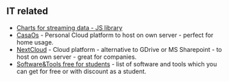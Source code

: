 ## IT related

- [Charts for streaming data - JS library](http://smoothiecharts.org)
- [CasaOs](https://casaos.zimaspace.com/) - Personal Cloud platform to host on own server - perfect for home usage.
- [NextCloud](https://nextcloud.com/) - Cloud platform - alternative to GDrive or MS Sharepoint - to host on own server - great for companies.
- [Software&Tools free for students](https://freeforstudents.org/row/category/software-and-tools) - list of software and tools which you can get for free or with discount as a student.
